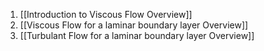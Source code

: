 
1) [[Introduction to Viscous Flow Overview]]
2) [[Viscous Flow for a laminar boundary layer Overview]]
3) [[Turbulant Flow for a laminar boundary layer Overview]]
